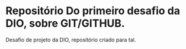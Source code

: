 # Repositório Do primeiro desafio da DIO, sobre GIT/GITHUB.
Desafio de projeto da DIO, repositório criado para tal.

##
